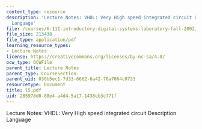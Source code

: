 ```yaml
---
content_type: resource
description: 'Lecture Notes: VHDL: Very High speed integrated circuit Description
  Language'
file: /courses/6-111-introductory-digital-systems-laboratory-fall-2002/285978d088e4a4d45a171438eb3c771f_l5.pdf
file_size: 213438
file_type: application/pdf
learning_resource_types:
- Lecture Notes
license: https://creativecommons.org/licenses/by-nc-sa/4.0/
ocw_type: OCWFile
parent_title: Lecture Notes
parent_type: CourseSection
parent_uid: 030b5ec1-7d33-6662-6a42-76a7064c0733
resourcetype: Document
title: l5.pdf
uid: 285978d0-88e4-a4d4-5a17-1438eb3c771f
---
```

Lecture Notes: VHDL: Very High speed integrated circuit Description Language